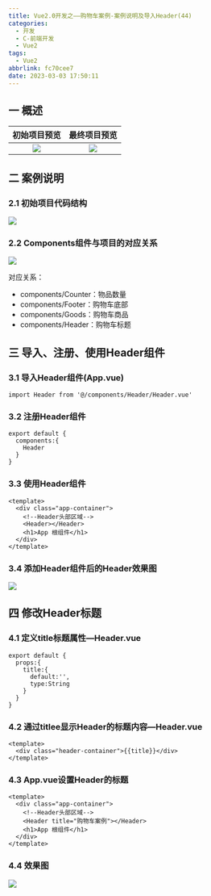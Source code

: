 ```yaml
---
title: Vue2.0开发之——购物车案例-案例说明及导入Header(44)
categories:
  - 开发
  - C-前端开发
  - Vue2
tags:
  - Vue2
abbrlink: fc70cee7
date: 2023-03-03 17:50:11
---
```

## 一 概述

| 初始项目预览 | 最终项目预览 |
| :----------: | :----------: |
|    ![][1]    |    ![][2]    |

<!--more-->

## 二 案例说明

### 2.1 初始项目代码结构
![][3]

### 2.2 Components组件与项目的对应关系

![][4]

对应关系：

* components/Counter：物品数量
* components/Footer：购物车底部
* components/Goods：购物车商品
* components/Header：购物车标题

## 三 导入、注册、使用Header组件

### 3.1 导入Header组件(App.vue)

```
import Header from '@/components/Header/Header.vue'
```

### 3.2 注册Header组件

```
export default {
  components:{
    Header
  }
}
```

### 3.3 使用Header组件

```
<template>
  <div class="app-container">
    <!--Header头部区域-->
    <Header></Header>
    <h1>App 根组件</h1>
  </div>
</template>
```

### 3.4 添加Header组件后的Header效果图
![][5]

## 四 修改Header标题

### 4.1 定义title标题属性—Header.vue

```
export default {
  props:{
    title:{
      default:'',
      type:String
    }
  }
}
```

### 4.2 通过titlee显示Header的标题内容—Header.vue

```
<template>
  <div class="header-container">{{title}}</div>
</template>
```

### 4.3 App.vue设置Header的标题

```
<template>
  <div class="app-container">
    <!--Header头部区域-->
    <Header title="购物车案例"></Header>
    <h1>App 根组件</h1>
  </div>
</template>
```

### 4.4 效果图
![][6]



[1]:https://raw.githubusercontent.com/PGzxc/CDN/master/blog-vue/vue2.0-44-cart-app-init-view.png
[2]:https://raw.githubusercontent.com/PGzxc/CDN/master/blog-vue/vue2.0-44-cart-app-finish-view.png
[3]:https://raw.githubusercontent.com/PGzxc/CDN/master/blog-vue/vue2.0-44-cart-components-view.png
[4]:https://raw.githubusercontent.com/PGzxc/CDN/master/blog-vue/vue2.0-44-cart-struct-view.png
[5]:https://raw.githubusercontent.com/PGzxc/CDN/master/blog-vue/vue2.0-44-cart-header-view.png
[6]:https://raw.githubusercontent.com/PGzxc/CDN/master/blog-vue/vue2.0-44-cart-header-title.png